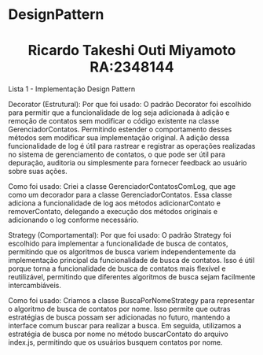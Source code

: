 # DesignPattern

<h1 align="center"> Ricardo Takeshi Outi Miyamoto RA:2348144 </h1>

Lista 1 - Implementação Design Pattern

Decorator (Estrutural):
Por que foi usado: O padrão Decorator foi escolhido para permitir que a funcionalidade de log seja adicionada à adição e remoção de contatos sem modificar o código existente na classe GerenciadorContatos. Permitindo estender o comportamento desses métodos sem modificar sua implementação original. A adição dessa funcionalidade de log é útil para rastrear e registrar as operações realizadas no sistema de gerenciamento de contatos, o que pode ser útil para depuração, auditoria ou simplesmente para fornecer feedback ao usuário sobre suas ações.

Como foi usado: Criei a classe GerenciadorContatosComLog, que age como um decorador para a classe GerenciadorContatos. Essa classe adiciona a funcionalidade de log aos métodos adicionarContato e removerContato, delegando a execução dos métodos originais e adicionando o log conforme necessário. 

Strategy (Comportamental):
Por que foi usado: O padrão Strategy foi escolhido para implementar a funcionalidade de busca de contatos, permitindo que os algoritmos de busca variem independentemente da implementação principal da funcionalidade de busca de contatos. Isso é útil porque torna a funcionalidade de busca de contatos mais flexível e reutilizável, permitindo que diferentes algoritmos de busca sejam facilmente intercambiáveis.

Como foi usado: Criamos a classe BuscaPorNomeStrategy para representar o algoritmo de busca de contatos por nome. Isso permite que outras estratégias de busca possam ser adicionadas no futuro, mantendo a interface comum buscar para realizar a busca. Em seguida, utilizamos a estratégia de busca por nome no método buscarContato do arquivo index.js, permitindo que os usuários busquem contatos por nome.

